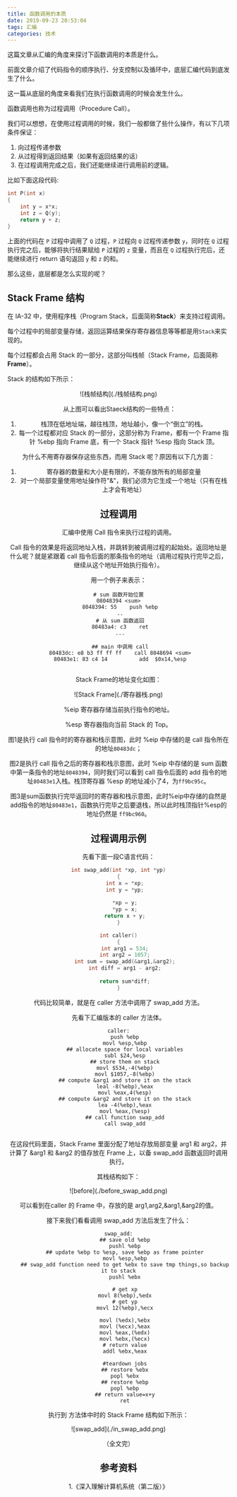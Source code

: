 ```yaml
---
title: 函数调用的本质
date: 2019-09-23 20:53:04
tags: 汇编
categories: 技术
---
```


这篇文章从汇编的角度来探讨下函数调用的本质是什么。

<!--more-->

前面文章介绍了代码指令的顺序执行、分支控制以及循环中，底层汇编代码到底发生了什么。

这一篇从底层的角度来看我们在执行函数调用的时候会发生什么。

函数调用也称为过程调用（Procedure Call）。

我们可以想想，在使用过程调用的时候，我们一般都做了些什么操作，有以下几项条件保证：

1. 向过程传递参数
2. 从过程得到返回结果（如果有返回结果的话）
3. 在过程调用完成之后，我们还能继续进行调用前的逻辑。

比如下面这段代码:

```c
int P(int x)
{
    int y = x*x;
    int z = Q(y);
    return y + z;
}
```

上面的代码在 `P` 过程中调用了 `Q` 过程，`P` 过程向 `Q` 过程传递参数 `y`，同时在 `Q` 过程执行完之后，能够将执行结果赋给 `P` 过程的 `z` 变量，而且在 `Q` 过程执行完后，还能继续进行 return 语句返回 `y` 和 `z` 的和。

那么这些，底层都是怎么实现的呢？

## Stack Frame 结构

在 IA-32 中，使用程序栈（Program Stack，后面简称**Stack**）来支持过程调用。

每个过程中的局部变量存储，返回运算结果保存寄存器信息等等都是用`Stack`来实现的。

每个过程都会占用 Stack 的一部分，这部分叫栈帧（Stack Frame，后面简称 **Frame**）。

Stack 的结构如下所示：

<div align=center>![栈帧结构](./栈帧结构.png)

​	从上图可以看出Staeck结构的一些特点：

1. 栈顶在低地址端，越往栈顶，地址越小，像一个“倒立”的栈。
2. 每一个过程都对应 Stack 的一部分，这部分称为 Frame，都有一个 Frame 指针 %ebp 指向 Frame 底，有一个 Stack 指针 %esp 指向 Stack 顶。

为什么不用寄存器保存这些东西，而用 Stack 呢？原因有以下几方面：

1. 寄存器的数量和大小是有限的，不能存放所有的局部变量
2. 对一个局部变量使用地址操作符"&"，我们必须为它生成一个地址（只有在栈上才会有地址）

## 过程调用

汇编中使用 Call 指令来执行过程的调用。

Call 指令的效果是将返回地址入栈，并跳转到被调用过程的起始处。返回地址是什么呢？就是紧跟着 call 指令后面的那条指令的地址（调用过程执行完毕之后，继续从这个地址开始执行指令）。

用一个例子来表示：

```assembly
# sum 函数开始位置
08048394 <sum>
 8048394: 55	push %ebp
 ..
 # 从 sum 函数返回
 80483a4: c3	ret
 ...
 
 ## main 中调用 call
 80483dc: e8 b3 ff ff ff	call 8048694 <sum>
 80483e1: 83 c4 14			add  $0x14,%esp
 
```

Stack Frame的地址变化如图：

<div align=center>![Stack Frame](./寄存器栈.png)

%eip 寄存器存储当前执行指令的地址。

%esp 寄存器指向当前 Stack 的 Top。

图1是执行 call 指令时的寄存器和栈示意图，此时 %eip 中存储的是 call 指令所在的地址`80483dc`；

图2是执行 call 指令之后的寄存器和栈示意图，此时 %eip 中存储的是 sum 函数中第一条指令的地址`8048394`，同时我们可以看到 call 指令后面的 add 指令的地址`80483e1`入栈。栈顶寄存器 %esp 的地址减小了4，为`ff9bc95c`。

图3是sum函数执行完毕返回时的寄存器和栈示意图，此时%eip中存储的自然是add指令的地址`80483e1`，函数执行完毕之后要退栈，所以此时栈顶指针%esp的地址仍然是 `ff9bc960`。

## 过程调用示例

先看下面一段C语言代码：

```c
int swap_add(int *xp, int *yp)
{
    int x = *xp;
    int y = *yp;
    
    *xp = y;
    *yp = x;
    return x + y;
}

int caller()
{
    int arg1 = 534;
    int arg2 = 1057;
    int sum = swap_add(&arg1,&arg2);
    int diff = arg1 - arg2;
    
    return sum*diff;
}
```

代码比较简单，就是在 caller 方法中调用了 swap_add 方法。

先看下汇编版本的 caller 方法体。

```assembly
caller:
	push %ebp
	movl %esp,%ebp
	## allocate space for local variables
	subl $24,%esp
	## store them on stack
	movl $534,-4(%ebp)
	movl $1057,-8(%ebp)
	## compute &arg1 and store it on the stack
	leal -8(%ebp),%eax
	movl %eax,4(%esp)
	## compute &arg2 and store it on the stack
	lea -4(%ebp),%eax
	movl %eax,(%esp)
	## call function swap_add
	call swap_add
	
```

 在这段代码里面，Stack Frame 里面分配了地址存放局部变量 arg1 和 arg2，并计算了 &arg1 和 &arg2 的值存放在 Frame 上，以备 swap_add 函数返回时调用执行。

其栈结构如下：

<div align=center>![before](./before_swap_add.png)

可以看到在caller 的 Frame 中，存放的是 arg1,arg2,&arg1,&arg2的值。

接下来我们看看调用 swap_add 方法后发生了什么：

```assembly
swap_add:
	## save old %ebp
	pushl %ebp
	## update %ebp to %esp, save %ebp as frame pointer
	movl %esp,%ebp
	## swap_add function need to get %ebx to save tmp things,so backup it to stack
	pushl %ebx
	
	# get xp
	movl 8(%ebp),%edx
	# get yp
	movl 12(%ebp),%ecx
	
	movl (%edx),%ebx
	movl (%ecx),%eax
	movl %eax,(%edx)
	movl %ebx,(%ecx)
	# return value
	addl %ebx,%eax
	
	#teardown jobs
	## restore %ebx
	popl %ebx
	## restore %ebp
	popl %ebp
	## return value=x+y
	ret
```

执行到 方法体中时的 Stack Frame 结构如下所示：

<div align=center>![swap_add](./in_swap_add.png)

（全文完）

## 参考资料

1.《深入理解计算机系统（第二版）》

